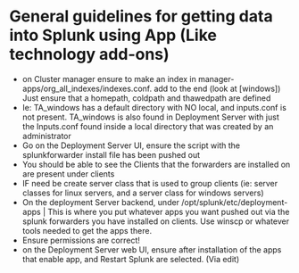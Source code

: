 # General guidelines for getting data into Splunk using App (Like technology add-ons)
- on Cluster manager ensure to make an index in manager-apps/org_all_indexes/indexes.conf. add to the end (look at [windows]) Just ensure that a homepath, coldpath and thawedpath are defined
- Ie: TA_windows has a default directory with NO local, and inputs.conf is not present. TA_windows is also found in Deployment Server with just the Inputs.conf found inside a local directory that was created by an administrator
- Go on the Deployment Server UI, ensure the script with the splunkforwarder install file has been pushed out
- You should be able to see the Clients that the forwarders are installed on are present under clients
- IF need be create server class that is used to group clients (ie: server classes for linux servers, and a server class for windows servers)
- On the deployment Server backend, under /opt/splunk/etc/deployment-apps | This is where you put whatever apps you want pushed out via the splunk forwarders you have installed on clients. Use winscp or whatever tools needed to get the apps there.
- Ensure permissions are correct!
- on the Deployment Server web UI, ensure after installation of the apps that enable app, and Restart Splunk are selected. (Via edit)
